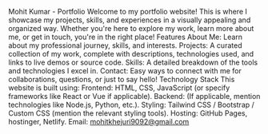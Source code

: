 Mohit Kumar - Portfolio
Welcome to my portfolio website! This is where I showcase my projects, skills, and experiences in a visually appealing and organized way. Whether you're here to explore my work, learn more about me, or get in touch, you're in the right place!
Features
About Me: Learn about my professional journey, skills, and interests.
Projects: A curated collection of my work, complete with descriptions, technologies used, and links to live demos or source code.
Skills: A detailed breakdown of the tools and technologies I excel in.
Contact: Easy ways to connect with me for collaborations, questions, or just to say hello!
Technology Stack
This website is built using:
Frontend: HTML, CSS, JavaScript (or specify frameworks like React or Vue if applicable).
Backend: (If applicable, mention technologies like Node.js, Python, etc.).
Styling: Tailwind CSS / Bootstrap / Custom CSS (mention the relevant styling tools).
Hosting: GitHub Pages, hostinger, Netlify.
Email: mohitkhejuri9092@gmail.com
